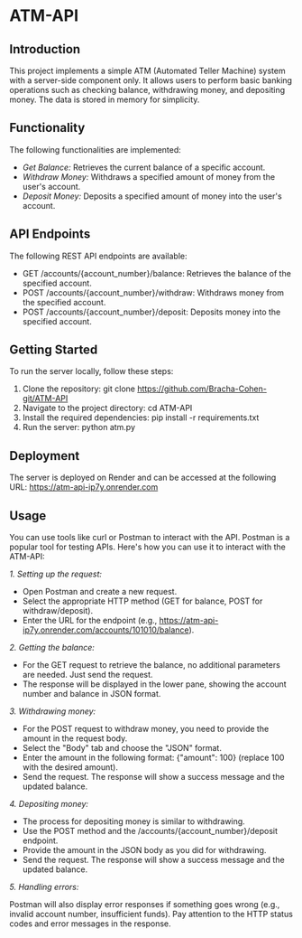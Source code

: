 # ATM-API

## Introduction

This project implements a simple ATM (Automated Teller Machine) system with a server-side component only. It allows users to perform basic banking operations such as checking balance, withdrawing money, and depositing money. The data is stored in memory for simplicity.

## Functionality

The following functionalities are implemented:

*   *Get Balance:* Retrieves the current balance of a specific account.
*   *Withdraw Money:* Withdraws a specified amount of money from the user's account.
*   *Deposit Money:* Deposits a specified amount of money into the user's account.

## API Endpoints

The following REST API endpoints are available:

*   GET /accounts/{account_number}/balance: Retrieves the balance of the specified account.
*   POST /accounts/{account_number}/withdraw: Withdraws money from the specified account.
*   POST /accounts/{account_number}/deposit: Deposits money into the specified account.

## Getting Started

To run the server locally, follow these steps:

1.  Clone the repository: git clone https://github.com/Bracha-Cohen-git/ATM-API
2.  Navigate to the project directory: cd ATM-API
3.  Install the required dependencies: pip install -r requirements.txt
4.  Run the server: python atm.py

## Deployment

The server is deployed on Render and can be accessed at the following URL: https://atm-api-ip7y.onrender.com

## Usage

You can use tools like curl or Postman to interact with the API.
Postman is a popular tool for testing APIs. Here's how you can use it to interact with the ATM-API:

*1. Setting up the request:*

*   Open Postman and create a new request.
*   Select the appropriate HTTP method (GET for balance, POST for withdraw/deposit).
*   Enter the URL for the endpoint (e.g., https://atm-api-ip7y.onrender.com/accounts/101010/balance).


*2. Getting the balance:*

*   For the GET request to retrieve the balance, no additional parameters are needed.  Just send the request.
*   The response will be displayed in the lower pane, showing the account number and balance in JSON format.


*3. Withdrawing money:*

*   For the POST request to withdraw money, you need to provide the amount in the request body.
*   Select the "Body" tab and choose the "JSON" format.
*   Enter the amount in the following format: {"amount": 100} (replace 100 with the desired amount).
*   Send the request. The response will show a success message and the updated balance.


*4. Depositing money:*

*   The process for depositing money is similar to withdrawing.
*   Use the POST method and the /accounts/{account_number}/deposit endpoint.
*   Provide the amount in the JSON body as you did for withdrawing.
*   Send the request. The response will show a success message and the updated balance.


*5. Handling errors:*

Postman will also display error responses if something goes wrong (e.g., invalid account number, insufficient funds). Pay attention to the HTTP status codes and error messages in the response.




